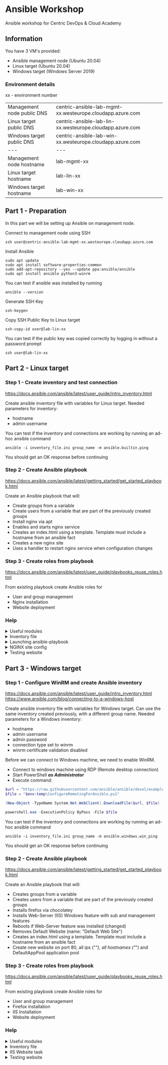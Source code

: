 # Ansible Workshop

Ansible workshop for Centric DevOps &amp; Cloud Academy

## Information

You have 3 VM's provided:

- Ansible management node (Ubuntu 20.04)
- Linux target (Ubuntu 20.04)
- Windows target (Windows Server 2019)

### Environment details

xx - environment number

| | |
| --- | --- |
| Management node public DNS | centric-ansible-lab-mgmt-xx.westeurope.cloudapp.azure.com |
| Linux target public DNS | centric-ansible-lab-lin-xx.westeurope.cloudapp.azure.com |
| Windows target public DNS | centric-ansible-lab-win-xx.westeurope.cloudapp.azure.com |
| --- | --- |
| Management node hostname | lab-mgmt-xx |
| Linux target hostname | lab-lin-xx |
| Windows target hostname | lab-win-xx |

## Part 1 - Preparation

In this part we will be setting up Ansible on management node.

Connect to management node using SSH

```console
ssh user@centric-ansible-lab-mgmt-xx.westeurope.cloudapp.azure.com
```

Install Ansible

```console
sudo apt update
sudo apt install software-properties-common
sudo add-apt-repository --yes --update ppa:ansible/ansible
sudo apt install ansible python3-winrm
```

You can test if ansible was installed by running

```console
ansible --version
```

Generate SSH Key

```console
ssh-keygen
```

Copy SSH Public Key to Linux target

```console
ssh-copy-id user@lab-lin-xx
```

You can test if the public key was copied correctly by logging in without a password prompt

```console
ssh user@lab-lin-xx
```

## Part 2 - Linux target

### Step 1 - Create inventory and test connection

<https://docs.ansible.com/ansible/latest/user_guide/intro_inventory.html>

Create ansible inventory file with variables for Linux target.
Needed parameters for inventory:

- hostname
- admin username

You can test if the inventory and connections are working by running an ad-hoc ansible command

```console
ansible -i inventory_file.ini group_name -m ansible.builtin.ping
```

You should get an OK response before continuing

### Step 2 - Create Ansible playbook

<https://docs.ansible.com/ansible/latest/getting_started/get_started_playbook.html>

Create an Ansible playbook that will:

- Create groups from a variable
- Create users from a variable that are part of the previously created groups
- Install nginx via apt
- Enables and starts nginx service
- Creates an index.html using a template. Template must include a hostname from an ansible fact
- Creates a new nginx site
- Uses a handler to restart nginx service when configuration changes

### Step 3 - Create roles from playbook

<https://docs.ansible.com/ansible/latest/user_guide/playbooks_reuse_roles.html>

From existing playbook create Ansible roles for

- User and group management
- Nginx installation
- Website deployment

### Help

<details>
<summary>Useful modules</summary>

- ansible.builtin.group
- ansible.builtin.user
- ansible.builtin.apt
- ansible.builtin.service
- ansible.builtin.file
- ansible.builtin.template

</details>

<details>
<summary>Inventory file</summary>

```ini
[linux]
lab-lin-xx

[linux:vars]
ansible_user=__REDACTED__
```

</details>

<details>
<summary>Launching ansible-playbook</summary>

```console
ansible-playbook -i inventory_file.ini playbook_file.yaml -v
```

</details>

<details>
<summary>NGINX site config</summary>

```nginx
server {
  listen 80;

  server_name {{ ansible_hostname }};
  location / {
    root {{ www_path }};
  }
}
```

</details>

<details>
<summary>Testing website</summary>
From management node run
```console
curl lab-lin-xx
```

You should get a response with templated text

</details>

## Part 3 - Windows target

### Step 1 - Configure WinRM and create Ansible inventory

<https://docs.ansible.com/ansible/latest/user_guide/intro_inventory.html>
<https://www.ansible.com/blog/connecting-to-a-windows-host>

Create ansible inventory file with variables for Windows target.
Can use the same inventory created previously, with a different group name.
Needed parameters for a Windows inventory:

- hostname
- admin username
- admin password
- connection type set to winrm
- winrm certificate validation disabled

Before we can connect to Windows machine, we need to enable WinRM.

- Connect to windows machine using RDP (Remote desktop connection)
- Start PowerShell ***as Administrator***
- Execute command:

```powershell
$url = "https://raw.githubusercontent.com/ansible/ansible/devel/examples/scripts/ConfigureRemotingForAnsible.ps1"
$file = "$env:temp\ConfigureRemotingForAnsible.ps1"

(New-Object -TypeName System.Net.WebClient).DownloadFile($url, $file)

powershell.exe -ExecutionPolicy ByPass -File $file
```

You can test if the inventory and connections are working by running an ad-hoc ansible command

```console
ansible -i inventory_file.ini group_name -m ansible.windows.win_ping
```

You should get an OK response before continuing

### Step 2 - Create Ansible playbook

<https://docs.ansible.com/ansible/latest/getting_started/get_started_playbook.html>

Create an Ansible playbook that will:

- Creates groups from a variable
- Creates users from a variable that are part of the previously created groups
- Installs firefox via chocolatey
- Installs Web-Server (IIS) Windows feature with sub and management features
- Reboots if Web-Server feature was installed (changed)
- Removes Default Website (name: "Default Web Site")
- Creates an index.html using a template. Template must include a hostname from an ansible fact
- Create new website on port 80, all ips ("*"), all hostnames ("*") and DefaultAppPool application pool

### Step 3 - Create roles from playbook

<https://docs.ansible.com/ansible/latest/user_guide/playbooks_reuse_roles.html>

From existing playbook create Ansible roles for

- User and group management
- Firefox installation
- IIS Installation
- Website deployment

### Help

<details>
<summary>Useful modules</summary>

- ansible.windows.win_group
- ansible.windows.win_user
- chocolatey.chocolatey.win_chocolatey
- ansible.windows.win_feature
- ansible.windows.win_reboot
- community.windows.win_iis_website
- ansible.windows.win_file
- ansible.windows.win_template

</details>

<details>
<summary>Inventory file</summary>

```ini
[windows]
lab-lin-xx

[windows:vars]
ansible_user=__REDACTED__
ansible_password=__REDACTED__
ansible_connection=winrm
ansible_winrm_server_cert_validation=ignore
```

</details>


<details>
<summary>IIS Website task</summary>

```yaml
- name: create new website
  community.windows.win_iis_website:
    name: mywebsite
    state: started
    port: 80
    ip: "*"
    hostname: "*"
    application_pool: DefaultAppPool
    physical_path: "{{ www_path }}"
```

</details>

<details>
<summary>Testing website</summary>
From management node run
```console
curl lab-win-xx
```

You should get a response with templated text

</details>
